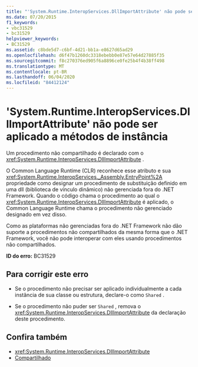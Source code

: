 ```yaml
---
title: "'System.Runtime.InteropServices.DllImportAttribute' não pode ser aplicado a métodos de instância"
ms.date: 07/20/2015
f1_keywords:
- vbc31529
- bc31529
helpviewer_keywords:
- BC31529
ms.assetid: c8bde5d7-c6bf-4d21-bb1a-e8627d65ad29
ms.openlocfilehash: d6f47b1260dc3318ebebb0e87e57e64d27885f35
ms.sourcegitcommit: f8c270376ed905f6a8896ce0fe25b4f4b38ff498
ms.translationtype: MT
ms.contentlocale: pt-BR
ms.lasthandoff: 06/04/2020
ms.locfileid: "84412124"
---
```

# <a name="systemruntimeinteropservicesdllimportattribute-cannot-be-applied-to-instance-methods"></a>'System.Runtime.InteropServices.DllImportAttribute' não pode ser aplicado a métodos de instância
Um procedimento não compartilhado é declarado com o <xref:System.Runtime.InteropServices.DllImportAttribute> .  
  
 O Common Language Runtime (CLR) reconhece esse atributo e sua <xref:System.Runtime.InteropServices._Assembly.EntryPoint%2A> propriedade como designar um procedimento de substituição definido em uma dll (biblioteca de vínculo dinâmico) não gerenciada fora do .NET Framework. Quando o código chama o procedimento ao qual o <xref:System.Runtime.InteropServices.DllImportAttribute> é aplicado, o Common Language Runtime chama o procedimento não gerenciado designado em vez disso.  
  
 Como as plataformas não gerenciadas fora do .NET Framework não dão suporte a procedimentos não compartilhados da mesma forma que o .NET Framework, você não pode interoperar com eles usando procedimentos não compartilhados.  
  
 **ID do erro:** BC31529  
  
## <a name="to-correct-this-error"></a>Para corrigir este erro  
  
- Se o procedimento não precisar ser aplicado individualmente a cada instância de sua classe ou estrutura, declare-o como `Shared` .  
  
- Se o procedimento não puder ser `Shared` , remova o <xref:System.Runtime.InteropServices.DllImportAttribute> da declaração deste procedimento.  
  
## <a name="see-also"></a>Confira também

- <xref:System.Runtime.InteropServices.DllImportAttribute>
- [Compartilhado](../language-reference/modifiers/shared.md)
